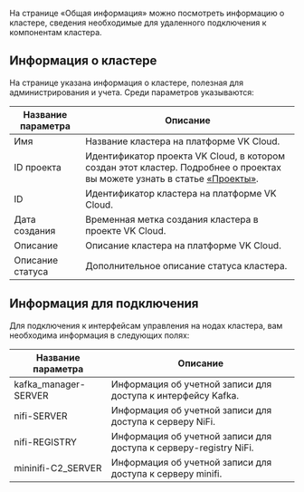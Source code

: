 На странице «Общая информация» можно посмотреть информацию о кластере, сведения необходимые для удаленного подключения к компонентам кластера.

## Информация о кластере

На странице указана информация о кластере, полезная для администрирования и учета. Среди параметров указываются:

| Название параметра | Описание |
| --- | --- |
| Имя | Название кластера на платформе VK Cloud. |
| ID проекта | Идентификатор проекта VK Cloud, в котором создан этот кластер. Подробнее о проектах вы можете узнать в статье [«Проекты»](../../../../additionals/account/concepts/projects/). |
| ID | Идентификатор кластера на платформе VK Cloud. |
| Дата создания | Временная метка создания кластера в проекте VK Cloud. |
| Описание | Описание кластера на платформе VK Cloud. |
| Описание статуса | Дополнительное описание статуса кластера. |

## Информация для подключения

Для подключения к интерфейсам управления на нодах кластера, вам необходима информация в следующих полях:

| Название параметра | Описание |
| --- | --- |
| kafka_manager-SERVER | Информация об учетной записи для доступа к интерфейсу Kafka. |
| nifi-SERVER | Информация об учетной записи для доступа к серверу NiFi. |
| nifi-REGISTRY | Информация об учетной записи для доступа к серверу-registry NiFi. |
| mininifi-C2_SERVER | Информация об учетной записи для доступа к серверу minifi. |
